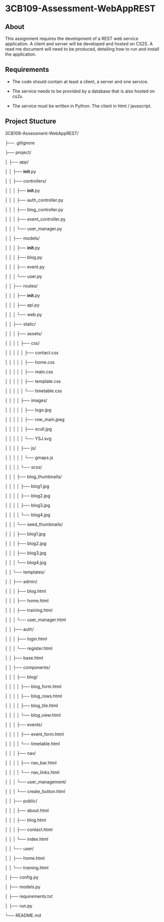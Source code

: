 # 3CB109-Assessment-WebAppREST

## About
This assignment requires the development of a REST web service application. A client and server will be developed and hosted on CS2S. A read me document will need to be produced, detailing how to run and install the application.


## Requirements
* The code should contain at least a client, a server and one service.

* The service needs to be provided by a database that is also hosted on cs2s.

* The service must be written in Python. The client in html / javascript.

## Project Stucture

3CB109-Assessment-WebAppREST/

├── .gitignore

├── project/

│   ├── app/

│   │   ├── __init__.py

│   │   ├── controllers/

│   │   │   ├── __init__.py

│   │   │   ├── auth_controller.py

│   │   │   ├── blog_controller.py

│   │   │   ├── event_controller.py

│   │   │   └── user_manager.py

│   │   ├── models/

│   │   │   ├── __init__.py

│   │   │   ├── blog.py

│   │   │   ├── event.py

│   │   │   └── user.py

│   │   ├── routes/

│   │   │   ├── __init__.py

│   │   │   ├── api.py

│   │   │   └── web.py

│   │   ├── static/

│   │   │   ├── assets/

│   │   │   │   ├── css/

│   │   │   │   │   ├── contact.css

│   │   │   │   │   ├── home.css

│   │   │   │   │   ├── main.css

│   │   │   │   │   ├── template.css

│   │   │   │   │   └── timetable.css

│   │   │   │   ├── images/

│   │   │   │   │   ├── logo.jpg

│   │   │   │   │   ├── row_main.jpeg

│   │   │   │   │   ├── scull.jpg

│   │   │   │   │   └── YSJ.svg

│   │   │   │   ├── js/

│   │   │   │   │   └── gmaps.js

│   │   │   │   └── scss/

│   │   │   ├── blog_thumbnails/

│   │   │   │   ├── blog1.jpg

│   │   │   │   ├── blog2.jpg

│   │   │   │   ├── blog3.jpg

│   │   │   │   └── blog4.jpg

│   │   │   └── seed_thumbnails/

│   │   │       ├── blog1.jpg

│   │   │       ├── blog2.jpg

│   │   │       ├── blog3.jpg

│   │   │       └── blog4.jpg

│   │   └── templates/

│   │       ├── admin/

│   │       │   ├── blog.html

│   │       │   ├── home.html

│   │       │   ├── training.html

│   │       │   └── user_manager.html

│   │       ├── auth/

│   │       │   ├── login.html

│   │       │   └── register.html

│   │       ├── base.html

│   │       ├── components/

│   │       │   ├── blog/

│   │       │   │   ├── blog_form.html

│   │       │   │   ├── blog_rows.html

│   │       │   │   ├── blog_tile.html

│   │       │   │   └── blog_view.html

│   │       │   ├── events/

│   │       │   │   ├── event_form.html

│   │       │   │   └── timetable.html

│   │       │   ├── nav/

│   │       │   │   ├── nav_bar.html

│   │       │   │   └── nav_links.html

│   │       │   └── user_management/

│   │       │       └── create_button.html

│   │       ├── public/

│   │       │   ├── about.html

│   │       │   ├── blog.html

│   │       │   ├── contact.html

│   │       │   └── index.html

│   │       └── user/

│   │           ├── home.html

│   │           └── training.html

│   ├── config.py

│   ├── models.py

│   ├── requirements.txt

│   ├── run.py

└── README.md
